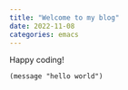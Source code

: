 ```yaml
---
title: "Welcome to my blog"
date: 2022-11-08
categories: emacs
---
```

Happy coding!

``` emacs-lisp
(message "hello world")
```

